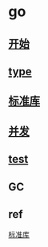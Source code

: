 # go  

## [开始](go-start.md)

## [type](go-type.md)

## [标准库](go-package.md)

## [并发](go-concurrent.md)

## [test](go-test.md)

## GC

## ref

[标准库](https://studygolang.com/pkgdoc)
